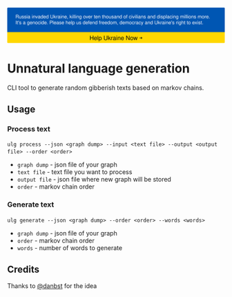 [![SWUbanner](https://raw.githubusercontent.com/vshymanskyy/StandWithUkraine/main/banner2-direct.svg)](https://github.com/vshymanskyy/StandWithUkraine/blob/main/docs/README.md)

# Unnatural language generation

CLI tool to generate random gibberish texts based on markov chains.

## Usage

### Process text

`ulg process --json <graph dump> --input <text file> --output <output file> --order <order>`

* `graph dump` - json file of your graph
* `text file` - text file you want to process
* `output file` - json file where new graph will be stored
* `order` - markov chain order

### Generate text

`ulg generate --json <graph dump> --order <order> --words <words>`

* `graph dump` - json file of your graph
* `order` - markov chain order
* `words` - number of words to generate

## Credits

Thanks to [@danbst](https://github.com/danbst) for the idea
